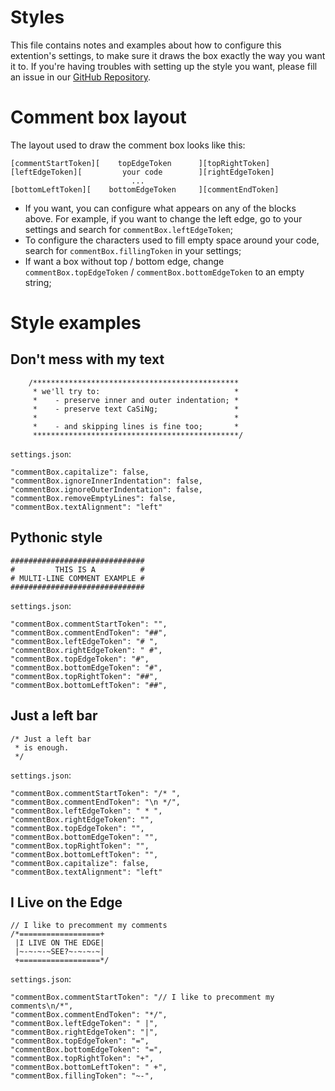 # Styles

This file contains notes and examples about how to configure this extention's settings, to make sure it draws the box exactly the way you want it to. If you're having troubles with setting up the style you want, please fill an issue in our [GitHub Repository](https://github.com/SlySherZ/vscode-comment-box/issues).

# Comment box layout

The layout used to draw the comment box looks like this:
```
[commentStartToken][    topEdgeToken      ][topRightToken]
[leftEdgeToken][         your code        ][rightEdgeToken]
                           ...
[bottomLeftToken][    bottomEdgeToken     ][commentEndToken]
```

- If you want, you can configure what appears on any of the blocks above. For example, if you want to change the left edge, go to your settings and search for `commentBox.leftEdgeToken`;
- To configure the characters used to fill empty space around your code, search for `commentBox.fillingToken` in your settings;
- If want a box without top / bottom edge, change `commentBox.topEdgeToken` / `commentBox.bottomEdgeToken` to an empty string;


# Style examples

## Don't mess with my text
```
    /**********************************************
     * we'll try to:                              *
     *    - preserve inner and outer indentation; *
     *    - preserve text CaSiNg;                 *
     *                                            *
     *    - and skipping lines is fine too;       *
     **********************************************/
```
`settings.json`:
```
"commentBox.capitalize": false,
"commentBox.ignoreInnerIndentation": false,
"commentBox.ignoreOuterIndentation": false,
"commentBox.removeEmptyLines": false,
"commentBox.textAlignment": "left"
```

## Pythonic style
```
##############################
#         THIS IS A          #
# MULTI-LINE COMMENT EXAMPLE #
##############################
```


`settings.json`: 
```
"commentBox.commentStartToken": "",
"commentBox.commentEndToken": "##",
"commentBox.leftEdgeToken": "# ",
"commentBox.rightEdgeToken": " #",
"commentBox.topEdgeToken": "#",
"commentBox.bottomEdgeToken": "#",
"commentBox.topRightToken": "##",
"commentBox.bottomLeftToken": "##",
```

## Just a left bar
```
/* Just a left bar
 * is enough.     
 */
 ```

`settings.json`: 
 ```
"commentBox.commentStartToken": "/* ",
"commentBox.commentEndToken": "\n */",
"commentBox.leftEdgeToken": " * ",
"commentBox.rightEdgeToken": "",
"commentBox.topEdgeToken": "",
"commentBox.bottomEdgeToken": "",
"commentBox.topRightToken": "",
"commentBox.bottomLeftToken": "",
"commentBox.capitalize": false,
"commentBox.textAlignment": "left"
 ```


## I Live on the Edge
```
// I like to precomment my comments
/*==================+
 |I LIVE ON THE EDGE|
 |~-~-~-~SEE?~-~-~-~|
 +==================*/
 ```
 `settings.json`: 
```
"commentBox.commentStartToken": "// I like to precomment my comments\n/*",
"commentBox.commentEndToken": "*/",
"commentBox.leftEdgeToken": " |",
"commentBox.rightEdgeToken": "|",
"commentBox.topEdgeToken": "=",
"commentBox.bottomEdgeToken": "=",
"commentBox.topRightToken": "+",
"commentBox.bottomLeftToken": " +",
"commentBox.fillingToken": "~-",
```
